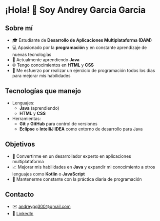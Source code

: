 # ¡Hola! 👋 Soy Andrey Garcia Garcia

## Sobre mí
- 🎓 Estudiante de **Desarrollo de Aplicaciones Multiplataforma (DAM)**
- 💻 Apasionado por la **programación** y en constante aprendizaje de nuevas tecnologías
- 🎯 Actualmente aprendiendo **Java**
- 🌐 Tengo conocimientos en **HTML** y **CSS**
- 🔄 Me esfuerzo por realizar un ejercicio de programación todos los días para mejorar mis habilidades

## Tecnologías que manejo
- Lenguajes: 
  - **Java** (aprendiendo)
  - **HTML** y **CSS**
- Herramientas:
  - **Git** y **GitHub** para control de versiones
  - **Eclipse** o **IntelliJ IDEA** como entorno de desarrollo para Java

## Objetivos
- 🚀 Convertirme en un desarrollador experto en aplicaciones multiplataforma
- 📈 Mejorar mis habilidades en **Java** y expandir mi conocimiento a otros lenguajes como **Kotlin** o **JavaScript**
- 🧠 Mantenerme constante con la práctica diaria de programación

## Contacto
- ✉️ [andreygg300@gmail.com](mailto:andreygg300@gmail.com)
- 💼 [LinkedIn](https://www.linkedin.com/in/andreygarcia)
